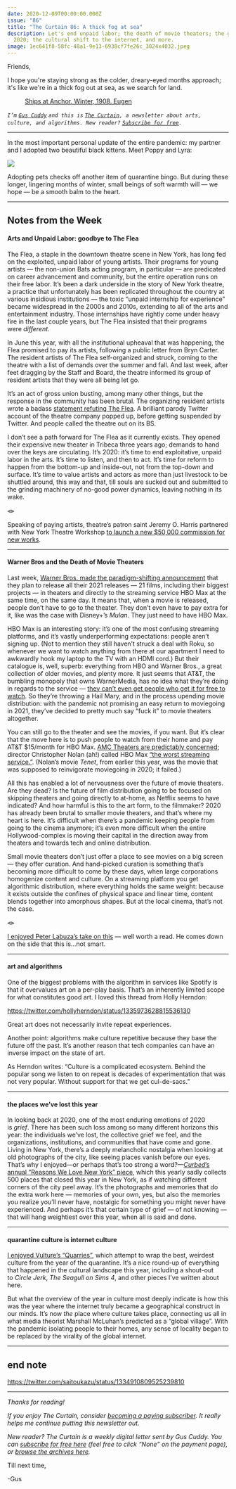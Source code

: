 ```yaml
---
date: 2020-12-09T00:00:00.000Z
issue: "86"
title: "The Curtain 86: A thick fog at sea"
description: Let's end unpaid labor; the death of movie theaters; the grief of
  2020; the cultural shift to the internet, and more.
image: 1ec641f8-58fc-48a1-9e13-6938cf7fe26c_3024x4032.jpeg
---
```



Friends,

I hope you're staying strong as the colder, dreary-eyed months approach; it's like we're in a thick fog out at sea, as we search for land.

<figure>
    <img src="./0e668925-9b49-4481-b2d2-72e4a8a1391c_3155x4440.jpeg" alt="" />
    <figcaption><a href="https://open.smk.dk/en/artwork/image/KMS3401?q=winter&amp;page=0&amp;filters=public_domain%3Atrue%7Chas_image%3Atrue%7Con_display%3Atrue">Ships at Anchor. Winter, 1908. Eugen</a></figcaption>
    </figure>

_`I’m` [`Gus Cuddy`](https://guscuddy.com/) `and this is` [`The Curtain`](https://guscuddy.substack.com/)`, a newsletter about arts, culture, and algorithms. New reader?` [`Subscribe for free`](https://guscuddy.substack.com/subscribe)`.`_

---

In the most important personal update of the entire pandemic: my partner and I adopted two beautiful black kittens. Meet Poppy and Lyra:

![](./1ec641f8-58fc-48a1-9e13-6938cf7fe26c_3024x4032.jpeg)

Adopting pets checks off another item of quarantine bingo. But during these longer, lingering months of winter, small beings of soft warmth will — we hope — be a smooth balm to the heart.

---

## Notes from the Week

#### Arts and Unpaid Labor: goodbye to The Flea

The Flea, a staple in the downtown theatre scene in New York, has long fed on the exploited, unpaid labor of young artists. Their programs for young artists — the non-union Bats acting program, in particular — are predicated on career advancement and community, but the entire operation runs on their free labor. It’s been a dark underside in the story of New York theatre, a practice that unfortunately has been replicated throughout the country at various insidious institutions — the toxic “unpaid internship for experience” became widespread in the 2000s and 2010s, extending to all of the arts and entertainment industry. Those internships have rightly come under heavy fire in the last couple years, but The Flea insisted that their programs were _different_.

In June this year, with all the institutional upheaval that was happening, the Flea promised to pay its artists, following a public letter from Bryn Carter. The resident artists of The Flea self-organized and struck, coming to the theatre with a list of demands over the summer and fall. And last week, after feet dragging by the Staff and Board, the theatre informed its group of resident artists that they were all being let go.

It’s an act of gross union busting, among many other things, but the response in the community has been brutal. The organizing resident artists wrote a badass [statement refuting The Flea](https://drive.google.com/file/d/1HjU_fVtNFl1CaXZNbMM_aVAa8SNKLN5J/view). A brilliant parody Twitter account of the theatre company popped up, before getting suspended by Twitter. And people called the theatre out on its BS.

I don’t see a path forward for The Flea as it currently exists. They opened their expensive new theater in Tribeca three years ago; demands to hand over the keys are circulating. It’s 2020: it’s time to end exploitative, unpaid labor in the arts. It’s time to listen, and then to act. It’s time for reform to happen from the bottom-up and inside-out, not from the top-down and surface. It’s time to value artists and actors as more than just livestock to be shuttled around, this way and that, till souls are sucked out and submitted to the grinding machinery of no-good power dynamics, leaving nothing in its wake.

⫷⫸

Speaking of paying artists, theatre’s patron saint Jeremy O. Harris partnered with New York Theatre Workshop [to launch a new $50,000 commission for new works](https://www.playbill.com/article/jeremy-o-harris-and-nytw-launch-50k-commissions-for-new-works).

---

#### Warner Bros and the Death of Movie Theaters

Last week, [Warner Bros. made the paradigm-shifting announcement](https://www.nytimes.com/2020/12/03/business/media/warner-brothers-movies-hbo-max.html) that they plan to release all their 2021 releases — 21 films, including their biggest projects — in theaters and directly to the streaming service HBO Max at the same time, on the same day. It means that, when a movie is released, people don’t have to go to the theater. They don’t even have to pay extra for it, like was the case with Disney+’s _Mulan_. They just need to have HBO Max.

HBO Max is an interesting story: it’s one of the most confusing streaming platforms, and it’s vastly underperforming expectations: people aren’t signing up. (Not to mention they still haven’t struck a deal with Roku, so whenever we want to watch anything from there at our apartment I need to awkwardly hook my laptop to the TV with an HDMI cord.) But their catalogue is, well, superb: everything from HBO and Warner Bros., a great collection of older movies, and plenty more. It just seems that AT&T, the bumbling monopoly that owns WarnerMedia, has no idea what they’re doing in regards to the service — [they can’t even get people who get it for free to watch](https://www.theverge.com/2020/10/22/21528234/hbo-max-subscribers-activations-att-directv-warner). So they’re throwing a Hail Mary, and in the process upending movie distribution: with the pandemic not promising an easy return to moviegoing in 2021, they’ve decided to pretty much say “fuck it” to movie theaters altogether. 

You can still go to the theater and see the movies, if you want. But it’s clear that the move here is to push people to watch from their home and pay AT&T $15/month for HBO Max. [AMC Theaters are predictably concerned](https://variety.com/2020/film/news/amc-warner-bros-hbo-max-1234845908/); director Christopher Nolan (ah!) called HBO Max [“the worst streaming service.”](https://www.hollywoodreporter.com/news/christopher-nolan-rips-hbo-max-as-worst-streaming-service-denounces-warner-bros-plan). (Nolan’s movie _Tenet_, from earlier this year, was the movie that was supposed to reinvigorate moviegoing in 2020; it failed.)

All this has enabled a lot of nervousness over the future of movie theaters. Are they dead? Is the future of film distribution going to be focused on skipping theaters and going directly to at-home, as Netflix seems to have indicated? And how harmful is this to the art form, to the filmmaker? 2020 has already been brutal to smaller movie theaters, and that’s where my heart is here. It’s difficult when there’s a pandemic keeping people from going to the cinema anymore; it’s even more difficult when the entire Hollywood-complex is moving their capital in the direction away from theaters and towards tech and online distribution. 

Small movie theaters don’t just offer a place to see movies on a big screen — they offer curation. And hand-picked curation is something that’s becoming more difficult to come by these days, when large corporations homogenize content and culture. On a streaming platform you get algorithmic distribution, where everything holds the same weight: because it exists outside the confines of physical space and linear time, content blends together into amorphous shapes. But at the local cinema, that’s not the case.

⫷⫸

[I enjoyed Peter Labuza’s take on this](https://www.polygon.com/2020/12/4/22151268/hbo-max-2021-warner-bros-releases-movie-theaters-vs-streaming) — well worth a read. He comes down on the side that this is…not smart.

---

#### art and algorithms

One of the biggest problems with the algorithm in services like Spotify is that it overvalues art on a per-play basis. That’s an inherently limited scope for what constitutes good art. I loved this thread from Holly Herndon:

https://twitter.com/hollyherndon/status/1335973628815536130

Great art does not necessarily invite repeat experiences.

Another point: algorithms make culture repetitive because they base the future off the past. It’s another reason that tech companies can have an inverse impact on the state of art.

As Herndon writes: “Culture is a complicated ecosystem. Behind the popular song we listen to on repeat is decades of experimentation that was not very popular. Without support for that we get cul-de-sacs.”

---

#### the places we’ve lost this year

In looking back at 2020, one of the most enduring emotions of 2020 is _grief_. There has been such loss among so many different horizons this year: the individuals we’ve lost, the collective grief we feel, and the organizations, institutions, and communities that have come and gone. Living in New York, there’s a deeply melancholic nostalgia when looking at old photographs of the city, like seeing places vanish before our eyes. That’s why I enjoyed—or perhaps that’s too strong a word?—_[Curbed](https://www.curbed.com/article/nyc-businesses-closed-2020-pandemic.html)_[’s annual “Reasons We Love New York” piece](https://www.curbed.com/article/nyc-businesses-closed-2020-pandemic.html), which this yearly sadly collects 500 places that closed this year in New York, as if watching different corners of the city peel away. It’s the photographs and memories that do the extra work here — memories of your own, yes, but also the memories you realize you’ll never have, nostalgic for something you might never have experienced. And perhaps it’s that certain type of grief — of not knowing — that will hang weightiest over this year, when all is said and done.

---

#### quarantine culture is internet culture

[I enjoyed Vulture’s “Quarries”](https://www.vulture.com/article/best-quarantine-culture-quarries-2020.html?utm_campaign=vulture&utm_medium=s1&utm_source=tw), which attempt to wrap the best, weirdest culture from the year of the quarantine. It’s a nice round-up of everything that happened in the cultural landscape this year, including a shout-out to _Circle Jerk_, _The Seagull on Sims 4_, and other pieces I’ve written about here. 

But what the overview of the year in culture most deeply indicate is how this was the year where the internet truly became a geographical construct in our minds. It’s now _the_ place where culture takes place, connecting us all in what media theorist Marshall McLuhan’s predicted as a “global village”. With the pandemic isolating people to their homes, any sense of locality began to be replaced by the virality of the global internet.

---

## end note

https://twitter.com/saitoukazu/status/1334910809525239810

---

_Thanks for reading!_

_If you enjoy The Curtain, consider [becoming a paying subscriber](https://guscuddy.substack.com/subscribe). It really helps me continue putting this newsletter out._

_New reader? The Curtain is a weekly digital letter sent by Gus Cuddy. You can [subscribe for free here](https://guscuddy.substack.com/subscribe) (feel free to click “None” on the payment page), or [browse the archives here](https://guscuddy.substack.com/archive)._

Till next time,

\-Gus